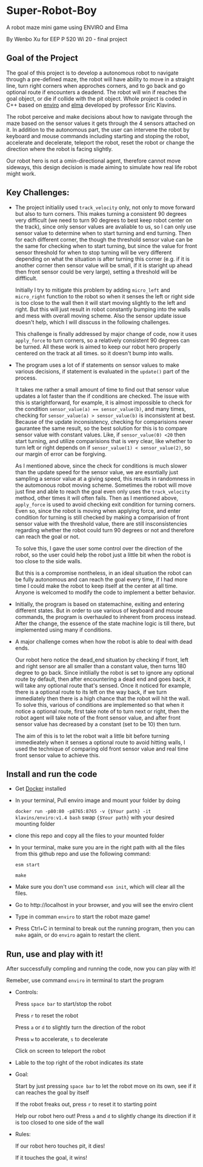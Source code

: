# Super-Robot-Boy
A robot maze mini game using ENVIRO and Elma

By Wenbo Xu 
for EEP P 520 Wi 20 - final project

Goal of the Project
---

The goal of this project is to develop a autonomous robot to navigate through a pre-defined maze, the robot will have ability to move in a straight line, turn right corners when approches corners, and to go back and go optional route if encounters a deadend. The robot will win if reaches the goal object, or die if collide with the pit object. Whole project is coded in C++ based on [enviro](https://github.com/klavinslab/enviro) and [elma](https://github.com/klavinslab/elma) developed by professor Eric Klavins.

The robot perceive and make decisions about how to navigate through the maze based on the sensor values it gets through the 4 sensors attached on it. In addition to the autonomous part, the user can intervene the robot by keyboard and mouse commands including starting and stoping the robot, accelerate and decelerate, teleport the robot, reset the robot or change the direction where the robot is facing slightly.

Our robot hero is not a omin-directional agent, therefore cannot move sideways, this design decision is made aiming to simulate how real life robot might work. 

Key Challenges:
---

- The project initialily used `track_velocity` only, not only to move forward but also to turn corners. This makes turning a consistent 90 degrees very difficult (we need to turn 90 degrees to best keep robot center on the track), since only sensor values are avaliable to us, so I can only use sensor value to determine when to start turning and end turning. Then for each different corner, the though the threshold sensor value can be the same for checking when to start turning, but since the value for front sensor threshold for when to stop turning will be very different depending on what the situation is after turning this corner (e.g. if it is another corner then sensor value will be small, if it is staright up ahead then front sensor could be very large), setting a threshold will be diffficult. 

   Initially I try to mitigate this problem by adding `micro_left` and `micro_right` function to the robot so when it senses the left or right side is too close to the wall then it will start moving slightly to the left and right. But this will just result in robot constantly bumping into the walls and mess with overall moving scheme. Also the sensor update issue doesn't help, which I will disscuss in the following challenges.
   
   This challenge is finally addressed by major change of code, now it uses `apply_force` to turn corners, so a relatively consistent 90 degrees can be turned. All these work is aimed to keep our robot hero properly centered on the track at all times. so it doesn't bump into walls.
   
- The program uses a lot of if statements on sensor values to make various decisions, if statement is evaluated in the `update()` part of the process.

   It takes me rather a small amount of time to find out that sensor value updates a lot faster than the if conditions are checked. The issue with this is starightforward, for example, it is almost impossible to check for the condition `sensor_value(a) == sensor_value(b)`, and many times, checking for `sensor_value(a) > sensor_value(b)` is inconsistent at best. Because of the update inconsistency, checking for comparisions never gaurantee the same result, so the best solution for this is to compare sensor value with constant values. Like, if `sensor_value(0) <20` then start turning, and utilize comparisions that is very clear, like whether to turn left or right depends on if `sensor_value(1) < sensor_value(2)`, so our margin of error can be forgiving.
   
   As I mentioned above, since the check for conditions is much slower than the update speed for the sensor value, we are essntially just sampling a sensor value at a giving speed, this results in randomness in the automonous robot moving scheme. Sometimes the robot will move just fine and able to reach the goal even only uses the `track_velocity` method, other times it will often fails. Then as I mentioned above, `apply_force` is used to avoid checking exit condition for turning corners. Even so, since the robot is moving when applying force, and enter condition for turning is still checked by making a comparision of front sensor value with the threshold value, there are still insconsistencies regarding whether the robot could turn 90 degrees or not and therefore can reach the goal or not.
   
   To solve this, I gave the user some control over the direction of the robot, so the user could help the robot just a little bit when the robot is too close to the side walls.
   
   But this is a compromise nontheless, in an ideal situation the robot can be fully autonomous and can reach the goal every time, if I had more time I could make the robot to keep itself at the center at all time. Anyone is welcomed to modify the code to implement a better behavior.
   
- Initially, the program is based on statemachine, exiting and entering different states. But in order to use various of keyboard and mouse commands, the program is overhauled to inherent from process instead. After the change, the essence of the state machine logic is till there, but implemented using many if conditions.

- A major challenge comes when how the robot is able to deal with dead ends. 

   Our robot hero notice the dead_end situation by checking if front, left and right sensor are all smaller than a constant value, then turns 180 degree to go back. Since initilially the robot is set to ignore any optional route by default, then after encountering a dead end and goes back, it will take any optional route that's sensed. Once it noticed for example, there is a optional route to its left on the way back, if we turn immediately then there is a high chance that the robot will hit the wall. To solve this, various of conditions are implemented so that when it notice a optional route, first take note of to turn next or right, then the robot agent will take note of the front sensor value, and after front sensor value has decreased by a constant (set to be 10) then turn. 
   
   The aim of this is to let the robot wait a little bit before turning immedieately when it senses a optional route to avoid hitting walls, I used the technique of comparing old front sensor value and real time front sensor value to achieve this.

Install and run the code
---

- Get [Docker](https://www.docker.com/) installed

- In your terminal, Pull enviro image and mount your folder by doing

   `docker run -p80:80 -p8765:8765 -v {$Your path} -it klavins/enviro:v1.4 bash`
   swap `{$Your path}` with your desired mounting folder
   
- clone this repo and copy all the files to your mounted folder

- In your terminal, make sure you are in the right path with all the files from this github repo and use the following command:

   `esm start`
   
   `make`

- Make sure you don't use command `esm init`, which will clear all the files.

- Go to http://localhost in your browser, and you will see the enviro client

- Type in comman `enviro` to start the robot maze game!

- Press Ctrl+C in terminal to break out the running program, then you can `make` again, or do `enviro` again to restart the client. 

Run, use and play with it!
---

After successfully compling and running the code, now you can play with it!

Remeber, use command `enviro` in terminal to start the program

- Controls:


   Press `space bar` to start/stop the robot

   Press `r` to reset the robot

   Press `a` or `d` to slightly turn the direction of the robot

   Press `w` to accelerate, `s` to decelerate

   Click on screen to teleport the robot

- Lable to the top right of the robot indicates its state

- Goal:

   Start by just pressing `space bar` to let the robot move on its own, see if it can reaches the goal by itself
   
   If the robot freaks out, press `r` to reset it to starting point
   
   Help our robot hero out! Press `a` and `d` to slightly change its direction if it is too closed to one side of the wall
   
- Rules:

   If our robot hero touches pit, it dies!
   
   If it touches the goal, it wins!

